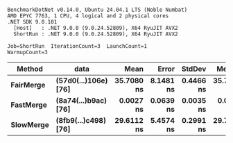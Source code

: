 ```

BenchmarkDotNet v0.14.0, Ubuntu 24.04.1 LTS (Noble Numbat)
AMD EPYC 7763, 1 CPU, 4 logical and 2 physical cores
.NET SDK 9.0.101
  [Host]   : .NET 9.0.0 (9.0.24.52809), X64 RyuJIT AVX2
  ShortRun : .NET 9.0.0 (9.0.24.52809), X64 RyuJIT AVX2

Job=ShortRun  IterationCount=3  LaunchCount=1  
WarmupCount=3  

```
| Method    | data                 | Mean       | Error     | StdDev    | Median     | Min        | Max        | Gen0   | Allocated |
|---------- |--------------------- |-----------:|----------:|----------:|-----------:|-----------:|-----------:|-------:|----------:|
| **FairMerge** | **(57d0(...)106e) [76]** | **35.7080 ns** | **8.1481 ns** | **0.4466 ns** | **35.7831 ns** | **35.2285 ns** | **36.1123 ns** | **0.0086** |     **144 B** |
| **FastMerge** | **(8a74(...)b9ac) [76]** |  **0.0027 ns** | **0.0639 ns** | **0.0035 ns** |  **0.0015 ns** |  **0.0000 ns** |  **0.0067 ns** |      **-** |         **-** |
| **SlowMerge** | **(8fb9(...)c498) [76]** | **29.6112 ns** | **5.4574 ns** | **0.2991 ns** | **29.7260 ns** | **29.2717 ns** | **29.8359 ns** | **0.0048** |      **80 B** |
